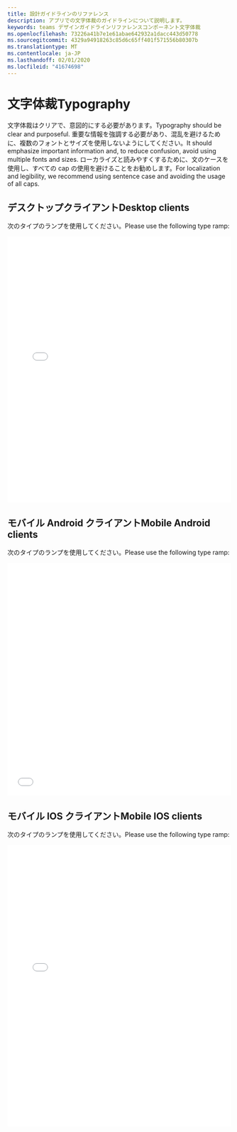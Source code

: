 ```yaml
---
title: 設計ガイドラインのリファレンス
description: アプリでの文字体裁のガイドラインについて説明します。
keywords: teams デザインガイドラインリファレンスコンポーネント文字体裁
ms.openlocfilehash: 73226a41b7e1e61abae642932a1dacc443d50778
ms.sourcegitcommit: 4329a94918263c85d6c65ff401f571556b80307b
ms.translationtype: MT
ms.contentlocale: ja-JP
ms.lasthandoff: 02/01/2020
ms.locfileid: "41674698"
---
```

# <a name="typography"></a><span data-ttu-id="d8ba4-104">文字体裁</span><span class="sxs-lookup"><span data-stu-id="d8ba4-104">Typography</span></span>

<span data-ttu-id="d8ba4-105">文字体裁はクリアで、意図的にする必要があります。</span><span class="sxs-lookup"><span data-stu-id="d8ba4-105">Typography should be clear and purposeful.</span></span> <span data-ttu-id="d8ba4-106">重要な情報を強調する必要があり、混乱を避けるために、複数のフォントとサイズを使用しないようにしてください。</span><span class="sxs-lookup"><span data-stu-id="d8ba4-106">It should emphasize important information and, to reduce confusion, avoid using multiple fonts and sizes.</span></span> <span data-ttu-id="d8ba4-107">ローカライズと読みやすくするために、文のケースを使用し、すべての cap の使用を避けることをお勧めします。</span><span class="sxs-lookup"><span data-stu-id="d8ba4-107">For localization and legibility, we recommend using sentence case and avoiding the usage of all caps.</span></span>

## <a name="desktop-clients"></a><span data-ttu-id="d8ba4-108">デスクトップクライアント</span><span class="sxs-lookup"><span data-stu-id="d8ba4-108">Desktop clients</span></span>

<span data-ttu-id="d8ba4-109">次のタイプのランプを使用してください。</span><span class="sxs-lookup"><span data-stu-id="d8ba4-109">Please use the following type ramp:</span></span>
<iframe height='600' scrolling='no' title='<span data-ttu-id="d8ba4-110">Microsoft Teams 設計ガイドライン-文字体裁ランプ</span><span class="sxs-lookup"><span data-stu-id="d8ba4-110">Microsoft Teams design guidelines - typography ramp</span></span>' src='//codepen.io/msteams/embed/xPxxQz/?height=687&theme-id=31655&default-tab=result&embed-version=2' frameborder='no' allowtransparency='true' allowfullscreen='true' style='width: 100%; overflow:hidden;margin:0; padding:0; border:none; '><span data-ttu-id="d8ba4-111">CodePen の Microsoft Teams (@msteams) による文字体裁ランプについては、「Pen Microsoft Teams デザインガイドライン」を参照してください。</span><span class="sxs-lookup"><span data-stu-id="d8ba4-111">See the Pen Microsoft Teams design guidelines - typography ramp by Microsoft Teams (@msteams) on CodePen.</span></span></iframe>

## <a name="mobile-android-clients"></a><span data-ttu-id="d8ba4-112">モバイル Android クライアント</span><span class="sxs-lookup"><span data-stu-id="d8ba4-112">Mobile Android clients</span></span>

<span data-ttu-id="d8ba4-113">次のタイプのランプを使用してください。</span><span class="sxs-lookup"><span data-stu-id="d8ba4-113">Please use the following type ramp:</span></span>
<iframe height="525" style="width: 100%; " scrolling="no" title="Microsoft Teams Android 設計ガイドライン-文字体裁" src="//codepen.io/msteams/embed/vYBWOoX/?height=565&theme-id=31655&default-tab=result" frameborder="no" allowtransparency="true" allowfullscreen="true">
<span data-ttu-id="d8ba4-115"><a href='https://codepen.io'>CodePen</a>の「Bill Bliss による<a href='https://codepen.io/msteams/pen/vYBWOoX/'>文字体裁</a>(<a href='https://codepen.io/msteams'>@msteams</a>)」を参照してください。</span><span class="sxs-lookup"><span data-stu-id="d8ba4-115">See the Pen <a href='https://codepen.io/msteams/pen/vYBWOoX/'>Microsoft Teams Android design guidelines - typography</a> by Bill Bliss (<a href='https://codepen.io/msteams'>@msteams</a>) on <a href='https://codepen.io'>CodePen</a>.</span></span>
</iframe>

## <a name="mobile-ios-clients"></a><span data-ttu-id="d8ba4-116">モバイル IOS クライアント</span><span class="sxs-lookup"><span data-stu-id="d8ba4-116">Mobile IOS clients</span></span>

<span data-ttu-id="d8ba4-117">次のタイプのランプを使用してください。</span><span class="sxs-lookup"><span data-stu-id="d8ba4-117">Please use the following type ramp:</span></span>
<iframe height="635" style="width: 100%; " scrolling="no" title="Microsoft Teams IOS 設計ガイドライン-文字体裁" src="//codepen.io/msteams/embed/qBWVWjw/?height=825&theme-id=31655&default-tab=result&editable=true" frameborder="no" allowtransparency="true" allowfullscreen="true">
<span data-ttu-id="d8ba4-119"><a href='https://codepen.io'>CodePen</a>の「Pen <a href='https://codepen.io/msteams/pen/qBWVWjw/'>Microsoft Teams IOS design ガイドライン</a>」を参照してください。 Bill Bliss (<a href='https://codepen.io/msteams'>@msteams</a>) による文字体裁</span><span class="sxs-lookup"><span data-stu-id="d8ba4-119">See the Pen <a href='https://codepen.io/msteams/pen/qBWVWjw/'>Microsoft Teams IOS design guidelines  - typography</a> by Bill Bliss (<a href='https://codepen.io/msteams'>@msteams</a>) on <a href='https://codepen.io'>CodePen</a>.</span></span>
</iframe>
